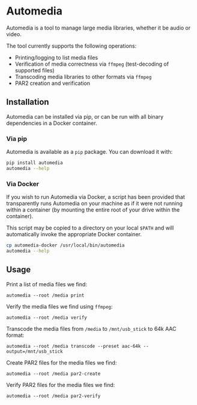 # Automedia

Automedia is a tool to manage large media libraries, whether it be audio or video.

The tool currently supports the following operations:

 * Printing/logging to list media files
 * Verification of media correctness via `ffmpeg` (test-decoding of supported files)
 * Transcoding media libraries to other formats via `ffmpeg`
 * PAR2 creation and verification

## Installation

Automedia can be installed via pip, or can be run with all binary dependencies in a Docker container. 

### Via pip

Automedia is available as a `pip` package. You can download it with:

```bash
pip install automedia
automedia --help
```

### Via Docker

If you wish to run Automedia via Docker, a script has been provided that transparently runs Automedia on your machine as
if it were not running within a container (by mounting the entire root of your drive within the container).

This script may be copied to a directory on your local `$PATH` and will automatically invoke the appropriate Docker container.

```bash
cp automedia-docker /usr/local/bin/automedia
automedia --help
```

## Usage

Print a list of media files we find:

`automedia --root /media print`

Verify the media files we find using `ffmpeg`:

`automedia --root /media verify`

Transcode the media files from `/media` to `/mnt/usb_stick` to 64k AAC format:

`automedia --root /media transcode --preset aac-64k --output=/mnt/usb_stick`

Create PAR2 files for the media files we find:

`automedia --root /media par2-create`

Verify PAR2 files for the media files we find:

`automedia --root /media par2-verify`
